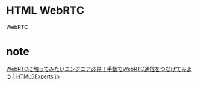 # HTML WebRTC

WebRTC

# note
[WebRTCに触ってみたいエンジニア必見！手動でWebRTC通信をつなげてみよう | HTML5Experts.jp](https://html5experts.jp/mganeko/5181/)